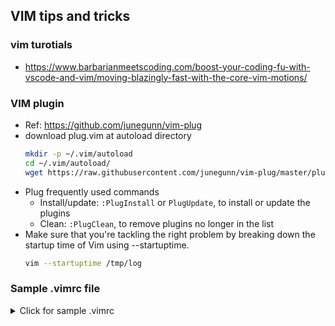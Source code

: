 ## VIM tips and tricks

### vim turotials
  * https://www.barbarianmeetscoding.com/boost-your-coding-fu-with-vscode-and-vim/moving-blazingly-fast-with-the-core-vim-motions/

### VIM plugin
* Ref: https://github.com/junegunn/vim-plug
* download plug.vim at autoload directory
  ```sh
  mkdir -p ~/.vim/autoload
  cd ~/.vim/autoload/
  wget https://raw.githubusercontent.com/junegunn/vim-plug/master/plug.vim
  ```
* Plug frequently used commands
  * Install/update: `:PlugInstall` or `PlugUpdate`, to install or update the plugins
  * Clean: `:PlugClean`, to remove plugins no longer in the list
* Make sure that you're tackling the right problem by breaking down the startup time of Vim using --startuptime.
  ```sh
  vim --startuptime /tmp/log
  ```

### Sample .vimrc file

<details> <summary> Click for sample .vimrc </summary>

```
"#####################################################################################(

call plug#begin()

" List your plugins here
Plug 'tpope/vim-sensible'

" Shorthand notation for GitHub; translates to https://github.com/junegunn/seoul256.vim.git
Plug 'junegunn/seoul256.vim'

" Any valid git URL is allowed
Plug 'https://github.com/junegunn/vim-easy-align.git'

" On-demand loading: loaded when the specified command is executed
Plug 'preservim/nerdtree', { 'on': 'NERDTreeToggle' }

"  A Git wrapper so awesome, it should be illegal
Plug 'tpope/vim-fugitive'

" Colorscheme
" solarized
Plug 'altercation/vim-colors-solarized'

call plug#end()
"#####################################################################################)


" Color schemes should be loaded after plug#end().
" We prepend it with 'silent!' to ignore errors when it's not yet installed.
silent! colorscheme seoul256

" Terminmal or GUI based vim
" If terminal use
" :set termguicolors
" If GUI or terminal that supports palette
" :set notermguicolors

" KKMS
set ts=4
set sw=4
set expandtab
set hlsearch

```

</details>
